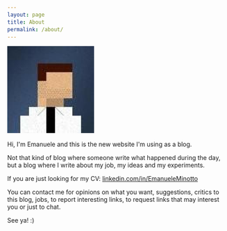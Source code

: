 ```yaml
---
layout: page
title: About
permalink: /about/
---
```


![My avatar](/assets/avatar.jpg)

Hi, I'm Emanuele and this is the new website I'm using as a blog.

Not that kind of blog where someone write what happened during the day, but a blog where I write about my job, my ideas and my experiments.

If you are just looking for my CV: [linkedin.com/in/EmanueleMinotto](https://linkedin.com/in/EmanueleMinotto)

You can contact me for opinions on what you want, suggestions, critics to this blog, jobs, to report interesting links, to request links that may interest you or just to chat.

See ya! :)
